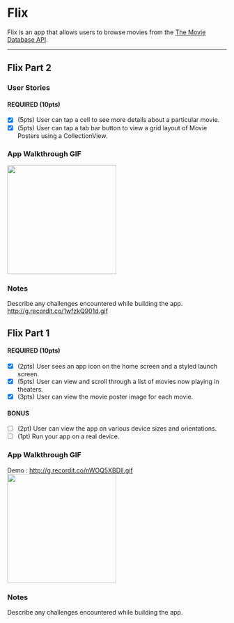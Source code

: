 # Flix

Flix is an app that allows users to browse movies from the [The Movie Database API](http://docs.themoviedb.apiary.io/#).

---

## Flix Part 2

### User Stories

#### REQUIRED (10pts)
- [x] (5pts) User can tap a cell to see more details about a particular movie.
- [x] (5pts) User can tap a tab bar button to view a grid layout of Movie Posters using a CollectionView.

### App Walkthrough GIF

<img src="http://g.recordit.co/1wfzkQ901d.gif" width=250><br>

### Notes
Describe any challenges encountered while building the app.
http://g.recordit.co/1wfzkQ901d.gif

## Flix Part 1

#### REQUIRED (10pts)
- [x] (2pts) User sees an app icon on the home screen and a styled launch screen.
- [x] (5pts) User can view and scroll through a list of movies now playing in theaters.
- [x] (3pts) User can view the movie poster image for each movie.

#### BONUS
- [ ] (2pt) User can view the app on various device sizes and orientations.
- [ ] (1pt) Run your app on a real device.

### App Walkthrough GIF

Demo : http://g.recordit.co/nWOQ5XBDll.gif 
<img src= "http://g.recordit.co/nWOQ5XBDll.gif" width=250><br>

### Notes
Describe any challenges encountered while building the app.
